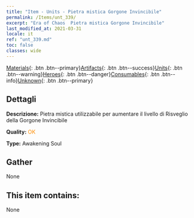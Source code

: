 ```yaml
---
title: "Item - Units - Pietra mistica Gorgone Invincibile"
permalink: /Items/unt_339/
excerpt: "Era of Chaos  Pietra mistica Gorgone Invincibile"
last_modified_at: 2021-03-31
locale: it
ref: "unt_339.md"
toc: false
classes: wide
---
```

 [Materials](/it/Items/){: .btn .btn--primary}[Artifacts](/it/Items/Artifacts/){: .btn .btn--success}[Units](/it/Items/Units/){: .btn .btn--warning}[Heroes](/it/Items/Heroes/){: .btn .btn--danger}[Consumables](/it/Items/Consumables/){: .btn .btn--info}[Unknown](/it/Items/Unknown/){: .btn .btn--primary}

## Dettagli
 **Descrizione:** Pietra mistica utilizzabile per aumentare il livello di Risveglio della Gorgone Invincibile

 **Quality:** <span style="color: #FF8C00">OK</span>

 **Type:** Awakening Soul

## Gather

  None

## This item contains:

  None

